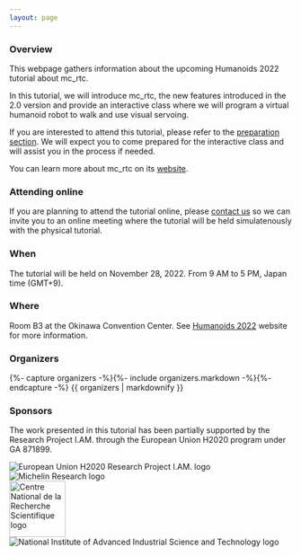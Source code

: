 ```yaml
---
layout: page
---
```


### Overview

This webpage gathers information about the upcoming Humanoids 2022 tutorial about mc\_rtc.

In this tutorial, we will introduce mc\_rtc, the new features introduced in the 2.0 version and provide an interactive class where we will program a virtual humanoid robot to walk and use visual servoing.

If you are interested to attend this tutorial, please refer to the [preparation section]({{site.baseurl}}/prepare/). We will expect you to come prepared for the interactive class and will assist you in the process if needed.

You can learn more about mc\_rtc on its [website](https://jrl-umi3218.github.io/mc_rtc).

### Attending online

If you are planning to attend the tutorial online, please [contact us]({{site.baseurl}}/contact/) so we can invite you to an online meeting where the tutorial will be held simulatenously with the physical tutorial.

### When

The tutorial will be held on November 28, 2022. From 9 AM to 5 PM, Japan time (GMT+9).

### Where

Room B3 at the Okinawa Convention Center. See [Humanoids 2022](https://www.humanoids2022.org/general-information/venue) website for more information.

### Organizers

<p>
{%- capture organizers -%}{%- include organizers.markdown -%}{%- endcapture -%}
{{ organizers | markdownify }}
</p>

### Sponsors

The work presented in this tutorial has been partially supported by the Research Project I.AM. through the European Union H2020 program under GA 871899.

<div class="logos-row">
  <div class="logos-col">
    <img src="{{site.baseurl}}/assets/logos/iam.png" alt="European Union H2020 Research Project I.AM. logo" />
  </div>
  <div class="logos-col">
    <img src="{{site.baseurl}}/assets/logos/michelin.svg" alt="Michelin Research logo" />
  </div>
  <div class="logos-col">
    <img style="height: 100px;" src="{{site.baseurl}}/assets/logos/cnrs.svg" alt="Centre National de la Recherche Scientifique logo" />
  </div>
  <div class="logos-col">
    <img src="{{site.baseurl}}/assets/logos/aist.png" alt="National Institute of Advanced Industrial Science and Technology logo" />
  </div>
</div>
